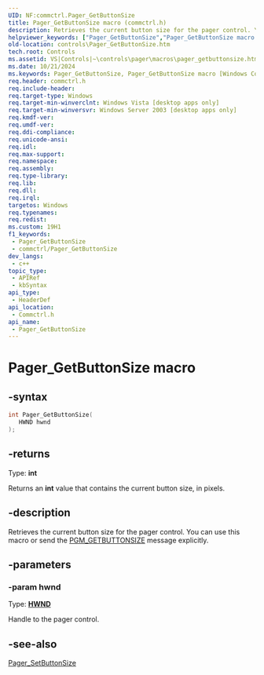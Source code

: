 ```yaml
---
UID: NF:commctrl.Pager_GetButtonSize
title: Pager_GetButtonSize macro (commctrl.h)
description: Retrieves the current button size for the pager control. You can use this macro or send the PGM_GETBUTTONSIZE message explicitly.
helpviewer_keywords: ["Pager_GetButtonSize","Pager_GetButtonSize macro [Windows Controls]","_win32_Pager_GetButtonSize","_win32_Pager_GetButtonSize_cpp","commctrl/Pager_GetButtonSize","controls.Pager_GetButtonSize","controls._win32_Pager_GetButtonSize"]
old-location: controls\Pager_GetButtonSize.htm
tech.root: Controls
ms.assetid: VS|Controls|~\controls\pager\macros\pager_getbuttonsize.htm
ms.date: 10/21/2024
ms.keywords: Pager_GetButtonSize, Pager_GetButtonSize macro [Windows Controls], _win32_Pager_GetButtonSize, _win32_Pager_GetButtonSize_cpp, commctrl/Pager_GetButtonSize, controls.Pager_GetButtonSize, controls._win32_Pager_GetButtonSize
req.header: commctrl.h
req.include-header: 
req.target-type: Windows
req.target-min-winverclnt: Windows Vista [desktop apps only]
req.target-min-winversvr: Windows Server 2003 [desktop apps only]
req.kmdf-ver: 
req.umdf-ver: 
req.ddi-compliance: 
req.unicode-ansi: 
req.idl: 
req.max-support: 
req.namespace: 
req.assembly: 
req.type-library: 
req.lib: 
req.dll: 
req.irql: 
targetos: Windows
req.typenames: 
req.redist: 
ms.custom: 19H1
f1_keywords:
 - Pager_GetButtonSize
 - commctrl/Pager_GetButtonSize
dev_langs:
 - c++
topic_type:
 - APIRef
 - kbSyntax
api_type:
 - HeaderDef
api_location:
 - Commctrl.h
api_name:
 - Pager_GetButtonSize
---
```


# Pager_GetButtonSize macro

## -syntax

```cpp
int Pager_GetButtonSize(
   HWND hwnd
);
```

## -returns

Type: **int**

Returns an <b>int</b> value that contains the current button size, in pixels.


## -description

Retrieves the current button size for the pager control. You can use this macro or send the <a href="/windows/desktop/Controls/pgm-getbuttonsize">PGM_GETBUTTONSIZE</a> message explicitly.

## -parameters

### -param hwnd

Type: <b><a href="/windows/desktop/WinProg/windows-data-types">HWND</a></b>

Handle to the pager control.

## -see-also

<a href="/windows/desktop/api/commctrl/nf-commctrl-pager_setbuttonsize">Pager_SetButtonSize</a>
